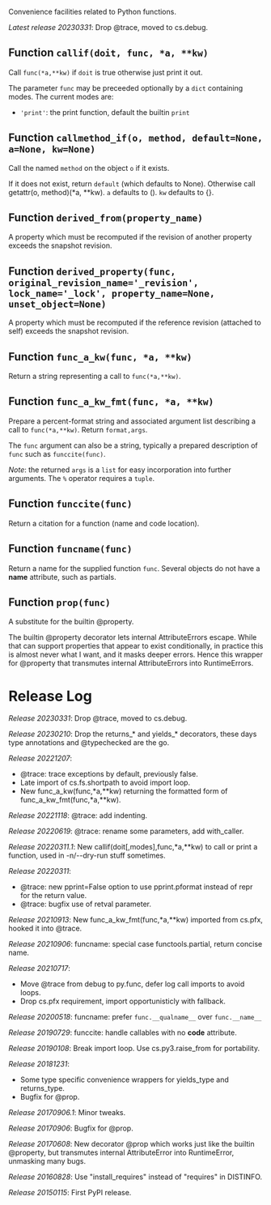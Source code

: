 Convenience facilities related to Python functions.

*Latest release 20230331*:
Drop @trace, moved to cs.debug.

## Function `callif(doit, func, *a, **kw)`

Call `func(*a,**kw)` if `doit` is true
otherwise just print it out.

The parameter `func` may be preceeded optionally by a `dict`
containing modes. The current modes are:
* `'print'`: the print function, default the builtin `print`

## Function `callmethod_if(o, method, default=None, a=None, kw=None)`

Call the named `method` on the object `o` if it exists.

If it does not exist, return `default` (which defaults to None).
Otherwise call getattr(o, method)(*a, **kw).
`a` defaults to ().
`kw` defaults to {}.

## Function `derived_from(property_name)`

A property which must be recomputed
if the revision of another property exceeds the snapshot revision.

## Function `derived_property(func, original_revision_name='_revision', lock_name='_lock', property_name=None, unset_object=None)`

A property which must be recomputed
if the reference revision (attached to self)
exceeds the snapshot revision.

## Function `func_a_kw(func, *a, **kw)`

Return a string representing a call to `func(*a,**kw)`.

## Function `func_a_kw_fmt(func, *a, **kw)`

Prepare a percent-format string and associated argument list
describing a call to `func(*a,**kw)`.
Return `format,args`.

The `func` argument can also be a string,
typically a prepared description of `func` such as `funccite(func)`.

*Note*: the returned `args` is a `list` for easy incorporation
into further arguments.  The `%` operator requires a `tuple`.

## Function `funccite(func)`

Return a citation for a function (name and code location).

## Function `funcname(func)`

Return a name for the supplied function `func`.
Several objects do not have a __name__ attribute, such as partials.

## Function `prop(func)`

A substitute for the builtin @property.

The builtin @property decorator lets internal AttributeErrors escape.
While that can support properties that appear to exist conditionally,
in practice this is almost never what I want, and it masks deeper errors.
Hence this wrapper for @property that transmutes internal AttributeErrors
into RuntimeErrors.

# Release Log



*Release 20230331*:
Drop @trace, moved to cs.debug.

*Release 20230210*:
Drop the returns_* and yields_* decorators, these days type annotations and @typechecked are the go.

*Release 20221207*:
* @trace: trace exceptions by default, previously false.
* Late import of cs.fs.shortpath to avoid import loop.
* New func_a_kw(func,*a,**kw) returning the formatted form of func_a_kw_fmt(func,*a,**kw).

*Release 20221118*:
@trace: add indenting.

*Release 20220619*:
@trace: rename some parameters, add with_caller.

*Release 20220311.1*:
New callif(doit[,modes],func,*a,**kw) to call or print a function, used in -n/--dry-run stuff sometimes.

*Release 20220311*:
* @trace: new pprint=False option to use pprint.pformat instead of repr for the return value.
* @trace: bugfix use of retval parameter.

*Release 20210913*:
New func_a_kw_fmt(func,*a,**kw) imported from cs.pfx, hooked it into @trace.

*Release 20210906*:
funcname: special case functools.partial, return concise name.

*Release 20210717*:
* Move @trace from debug to py.func, defer log call imports to avoid loops.
* Drop cs.pfx requirement, import opportunisticly with fallback.

*Release 20200518*:
funcname: prefer `func.__qualname__` over `func.__name__`

*Release 20190729*:
funccite: handle callables with no __code__ attribute.

*Release 20190108*:
Break import loop. Use cs.py3.raise_from for portability.

*Release 20181231*:
* Some type specific convenience wrappers for yields_type and returns_type.
* Bugfix for @prop.

*Release 20170906.1*:
Minor tweaks.

*Release 20170906*:
Bugfix for @prop.

*Release 20170608*:
New decorator @prop which works just like the builtin @property, but transmutes internal AttributeError into RuntimeError, unmasking many bugs.

*Release 20160828*:
Use "install_requires" instead of "requires" in DISTINFO.

*Release 20150115*:
First PyPI release.
